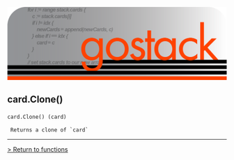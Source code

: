 ![Banner](../../media/gostack_SmallerTransparent.png)

 <h2>card.Clone()</h2>

 `card.Clone() (card)`

```
 Returns a clone of `card`
```

---

 [> Return to functions](../functionsAPI.md)